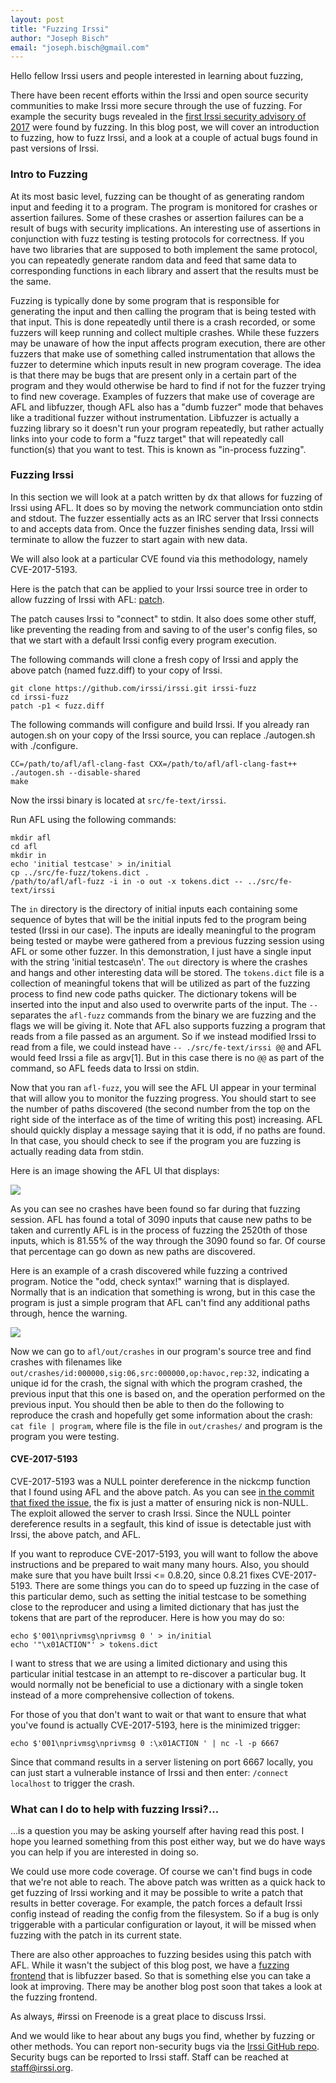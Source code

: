 ```yaml
---
layout: post
title: "Fuzzing Irssi"
author: "Joseph Bisch"
email: "joseph.bisch@gmail.com"
---
```


Hello fellow Irssi users and people interested in learning about fuzzing,

There have been recent efforts within the Irssi and open source security
communities to make Irssi more secure through the use of fuzzing. For example
the security bugs revealed in the [first Irssi security advisory of
2017](https://irssi.org/security/irssi_sa_2017_01.txt) were found by fuzzing. In
this blog post, we will cover an introduction to fuzzing, how to fuzz Irssi, and
a look at a couple of actual bugs found in past versions of Irssi.


### Intro to Fuzzing

At its most basic level, fuzzing can be thought of as generating random input
and feeding it to a program. The program is monitored for crashes or assertion
failures. Some of these crashes or assertion failures can be a result of bugs
with security implications. An interesting use of assertions in conjunction with
fuzz testing is testing protocols for correctness. If you have two libraries
that are supposed to both implement the same protocol, you can repeatedly
generate random data and feed that same data to corresponding functions in each
library and assert that the results must be the same.

Fuzzing is typically done by some program that is responsible for generating the
input and then calling the program that is being tested with that input. This is
done repeatedly until there is a crash recorded, or some fuzzers will keep
running and collect multiple crashes. While these fuzzers may be unaware of how
the input affects program execution, there are other fuzzers that make use of
something called instrumentation that allows the fuzzer to determine which
inputs result in new program coverage. The idea is that there may be bugs that
are present only in a certain part of the program and they would otherwise be
hard to find if not for the fuzzer trying to find new coverage. Examples of
fuzzers that make use of coverage are AFL and libfuzzer, though AFL also has a
"dumb fuzzer" mode that behaves like a traditional fuzzer without
instrumentation. Libfuzzer is actually a fuzzing library so it doesn't run your
program repeatedly, but rather actually links into your code to form a "fuzz
target" that will repeatedly call function(s) that you want to test. This is
known as "in-process fuzzing".

### Fuzzing Irssi

In this section we will look at a patch written by dx that allows for fuzzing of
Irssi using AFL. It does so by moving the network communciation onto stdin and
stdout. The fuzzer essentially acts as an IRC server that Irssi connects to and
accepts data from. Once the fuzzer finishes sending data, Irssi will terminate
to allow the fuzzer to start again with new data.

We will also look at a particular CVE found via this methodology, namely CVE-2017-5193.

Here is the patch that can be applied to your Irssi source tree in order to
allow fuzzing of Irssi with AFL:
[patch](https://github.com/irssi/irssi/blob/master/fuzz-support/fuzz.diff).

The patch causes Irssi to "connect" to stdin. It also does some other stuff,
like preventing the reading from and saving to of the user's config files, so
that we start with a default Irssi config every program execution.

The following commands will clone a fresh copy of Irssi and apply the above
patch (named fuzz.diff) to your copy of Irssi.

```
git clone https://github.com/irssi/irssi.git irssi-fuzz
cd irssi-fuzz
patch -p1 < fuzz.diff
```

The following commands will configure and build Irssi. If you already ran
autogen.sh on your copy of the Irssi source, you can replace ./autogen.sh with
./configure.

```
CC=/path/to/afl/afl-clang-fast CXX=/path/to/afl/afl-clang-fast++ ./autogen.sh --disable-shared
make
```

Now the irssi binary is located at `src/fe-text/irssi`.

Run AFL using the following commands:

```
mkdir afl
cd afl
mkdir in
echo 'initial testcase' > in/initial
cp ../src/fe-fuzz/tokens.dict .
/path/to/afl/afl-fuzz -i in -o out -x tokens.dict -- ../src/fe-text/irssi
```

The `in` directory is the directory of initial inputs each containing some
sequence of bytes that will be the initial inputs fed to the program being
tested (Irssi in our case). The inputs are ideally meaningful to the program
being tested or maybe were gathered from a previous fuzzing session using AFL or
some other fuzzer. In this demonstration, I just have a single input with the
string 'initial testcase\n'. The `out` directory is where the crashes and hangs
and other interesting data will be stored. The `tokens.dict` file is a
collection of meaningful tokens that will be utilized as part of the fuzzing
process to find new code paths quicker. The dictionary tokens will be inserted
into the input and also used to overwrite parts of the input. The `--` separates
the `afl-fuzz` commands from the binary we are fuzzing and the flags we will be
giving it. Note that AFL also supports fuzzing a program that reads from a file
passed as an argument. So if we instead modified Irssi to read from a file, we
could instead have `-- ./src/fe-text/irssi @@` and AFL would feed Irssi a file
as argv[1]. But in this case there is no `@@` as part of the command, so AFL
feeds data to Irssi on stdin.

Now that you ran `afl-fuzz`, you will see the AFL UI appear in your terminal
that will allow you to monitor the fuzzing progress. You should start to see the
number of paths discovered (the second number from the top on the right side of
the interface as of the time of writing this post) increasing. AFL should
quickly display a message saying that it is odd, if no paths are found. In that
case, you should check to see if the program you are fuzzing is actually reading
data from stdin.

Here is an image showing the AFL UI that displays:

<img src="/images/afl_nocrash.png" />

As you can see no crashes have been found so far during that fuzzing session.
AFL has found a total of 3090 inputs that cause new paths to be taken and
currently AFL is in the process of fuzzing the 2520th of those inputs, which is
81.55% of the way through the 3090 found so far. Of course that percentage can
go down as new paths are discovered.

Here is an example of a crash discovered while fuzzing a contrived program.
Notice the "odd, check syntax!" warning that is displayed. Normally that is an
indication that something is wrong, but in this case the program is just a
simple program that AFL can't find any additional paths through, hence the
warning.

<img src="/images/afl_crash.png" />

Now we can go to `afl/out/crashes` in our program's source tree and find crashes
with filenames like `out/crashes/id:000000,sig:06,src:000000,op:havoc,rep:32`,
indicating a unique id for the crash, the signal with which the program crashed,
the previous input that this one is based on, and the operation performed on the
previous input. You should then be able to then do the following to reproduce
the crash and hopefully get some information about the crash: `cat file |
program`, where file is the file in `out/crashes/` and program is the program
you were testing.

#### CVE-2017-5193

CVE-2017-5193 was a NULL pointer dereference in the nickcmp function that I
found using AFL and the above patch. As you can see [in the commit that fixed
the
issue](https://github.com/irssi/irssi/commit/c3cca5ecf3bd86da5056b8d706a300422e59594b),
the fix is just a matter of ensuring nick is non-NULL. The exploit allowed the
server to crash Irssi. Since the NULL pointer dereference results in a segfault,
this kind of issue is detectable just with Irssi, the above patch, and AFL.

If you want to reproduce CVE-2017-5193, you will want to follow the above
instructions and be prepared to wait many many hours. Also, you should make sure
that you have built Irssi <= 0.8.20, since 0.8.21 fixes CVE-2017-5193. There are
some things you can do to speed up fuzzing in the case of this particular demo,
such as setting the initial testcase to be something close to the reproducer and
using a limited dictionary that has just the tokens that are part of the
reproducer. Here is how you may do so:

```
echo $'001\nprivmsg\nprivmsg 0 ' > in/initial
echo '"\x01ACTION"' > tokens.dict
```

I want to stress that we are using a limited dictionary and using this
particular initial testcase in an attempt to re-discover a particular bug. It
would normally not be beneficial to use a dictionary with a single token instead
of a more comprehensive collection of tokens.

For those of you that don't want to wait or that want to ensure that what you've
found is actually CVE-2017-5193, here is the minimized trigger:

```
echo $'001\nprivmsg\nprivmsg 0 :\x01ACTION ' | nc -l -p 6667
```

Since that command results in a server listening on port 6667 locally, you can
just start a vulnerable instance of Irssi and then enter: `/connect localhost`
to trigger the crash.

### What can I do to help with fuzzing Irssi?...

...is a question you may be asking yourself after having read this post. I hope
you learned something from this post either way, but we do have ways you can
help if you are interested in doing so.

We could use more code coverage. Of course we can't find bugs in code that we're
not able to reach. The above patch was written as a quick hack to get fuzzing of
Irssi working and it may be possible to write a patch that results in better
coverage. For example, the patch forces a default Irssi config instead of
reading the config from the filesystem. So if a bug is only triggerable with a
particular configuration or layout, it will be missed when fuzzing with the
patch in its current state.

There are also other approaches to fuzzing besides using this patch with AFL.
While it wasn't the subject of this blog post, we have a [fuzzing
frontend](https://github.com/irssi/irssi/tree/master/src/fe-fuzz) that is
libfuzzer based. So that is something else you can take a look at improving.
There may be another blog post soon that takes a look at the fuzzing frontend.

As always, #irssi on Freenode is a great place to discuss Irssi.

And we would like to hear about any bugs you find, whether by fuzzing or other
methods. You can report non-security bugs via the [Irssi GitHub
repo](https://github.com/irssi/irssi). Security bugs can be reported to Irssi
staff. Staff can be reached at staff@irssi.org.
